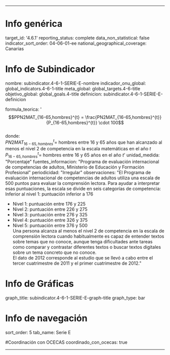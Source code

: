 ---

# Info genérica
target_id: '4.6.1'
reporting_status: complete
data_non_statistical: false
indicator_sort_order: 04-06-01-ee
national_geographical_coverage: Canarias

# Info de Subindicador
nombre: subindicator.4-6-1-SERIE-E-nombre
indicador_onu_global: global_indicators.4-6-1-title
meta_global: global_targets.4-6-title
objetivo_global: global_goals.4-title
definicion: subindicator.4-6-1-SERIE-E-definicion

formula_teorica: '$$PPN2MAT_{16-65,hombres}^{t} = \frac{PN2MAT_{16-65,hombres}^{t}}{P_{16-65,hombres}^{t}} \cdot 100$$ <br>
donde: <br>
$PN2MAT_{16-65,hombres}^{t} =$ hombres entre 16 y 65 años que han alcanzado al menos el nivel 2 de competencia en la escala matemáticas en el año $t$ <br>
$P_{16-65,hombres}^{t} =$ hombres entre 16 y 65 años en el año $t$'
unidad_medida: "Porcentaje"
fuentes_informacion: "Programa de evaluación internacional de competencias de adultos, Ministerio de Educación y Formación Profesional"
periodicidad: "Irregular"
observaciones: "El Programa de evaluación internacional de competencias de adultos utiliza una escala de 500 puntos para evaluar la comprensión lectora. Para
ayudar a interpretar esas puntuaciones, la escala se divide en seis categorías de competencia:<br>
Inferior al nivel 1: puntuación inferior a 176<br>
- Nivel 1: puntuación entre 176 y 225<br>
- Nivel 2: puntuación entre 226 y 275<br>
- Nivel 3: puntuación entre 276 y 325<br>
- Nivel 4: puntuación entre 326 y 375<br>
- Nivel 5: puntuación entre 376 y 500<br>
Una persona alcanza al menos el nivel 2 de competencia en la escala de comprensión lectora cuando habitualmente es capaz de entender textos
sobre temas que no conoce, aunque tenga dificultades ante tareas como comparar y contrastar diferentes textos o buscar textos digitales sobre
un tema concreto que no conoce.<br>
El dato de 2012 corresponde al estudio que se llevó a cabo entre el tercer cuatrimestre de 2011 y el primer cuatrimestre de 2012."

# Info de Gráficas
graph_title: subindicator.4-6-1-SERIE-E-graph-title
graph_type: bar

# Info de navegación
sort_order: 5
tab_name: Serie E

#Coordinación con OCECAS
coordinado_con_ocecas: true

---
